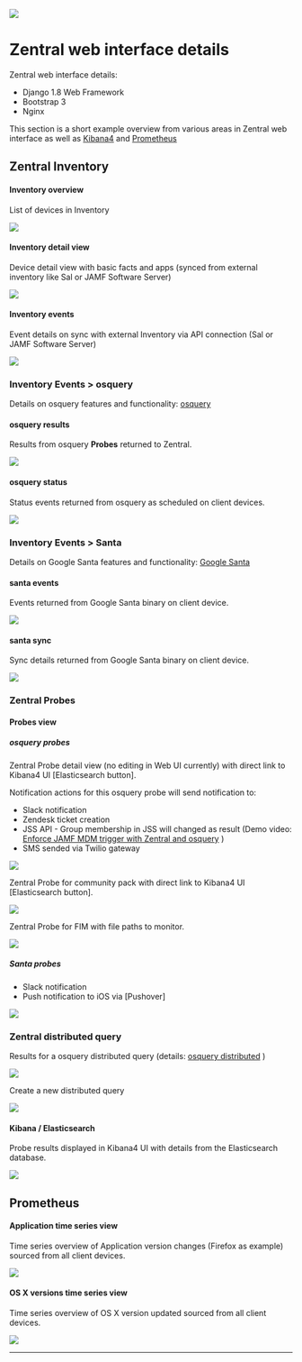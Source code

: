 ![](https://github.com/zentralopensource/zentral/wiki/images/Zentral_base_RGB.png)

# Zentral web interface details
Zentral web interface details:

- Django 1.8 Web Framework
- Bootstrap 3
- Nginx

This section is a short example overview from various areas in Zentral web interface as well as [Kibana4](<https://www.elastic.co/products/kibana>) and [Prometheus](<http://prometheus.io>)

## Zentral Inventory

#### Inventory overview

List of devices in Inventory

![](https://github.com/zentralopensource/docs/blob/master/images/zentral_ui_inventory_overview.png)


#### Inventory detail view

Device detail view with basic facts and apps (synced from external inventory like Sal or JAMF Software Server)

![](https://github.com/zentralopensource/docs/blob/master/images/zentral_ui_inventory_detail.png)

#### Inventory events

Event details on sync with external Inventory via API connection (Sal or JAMF Software Server)

![](https://github.com/zentralopensource/docs/blob/master/images/zentral_ui_inventory_events.png)


### Inventory Events > osquery

Details on osquery features and functionality: [osquery](<https://osquery.io>)


#### osquery results

Results from osquery **Probes** returned to Zentral.

![](https://github.com/zentralopensource/docs/blob/master/images/zentral_ui_osquery_results.png)

#### osquery status

Status events returned from osquery as scheduled on client devices.

![](https://github.com/zentralopensource/docs/blob/master/images/zentral_ui_osquery_status.png)

### Inventory Events > Santa

Details on Google Santa features and functionality: [Google Santa](<https://github.com/google/santa>)

#### santa events

Events returned from Google Santa binary on client device.

![](https://github.com/zentralopensource/docs/blob/master/images/zentral_ui_santa_events.png)

#### santa sync

Sync details returned from Google Santa binary on client device.

![](https://github.com/zentralopensource/docs/blob/master/images/zentral_ui_santa_sync.png)


### Zentral Probes

#### Probes view

##### osquery probes
Zentral Probe detail view (no editing in Web UI currently) with direct link to Kibana4 UI [Elasticsearch button].

Notification actions for this osquery probe will send notification to:

- Slack notification
- Zendesk ticket creation
- JSS API - Group membership in JSS will changed as result (Demo video: [Enforce JAMF MDM trigger with Zentral and osquery](<https://youtu.be/hdDoWK0A9TQ>) )
- SMS sended via Twilio gateway


![](https://github.com/zentralopensource/docs/blob/master/images/zentral_ui_probe_usb_zentral.png)

Zentral Probe for community pack with direct link to Kibana4 UI [Elasticsearch button].

![](https://github.com/zentralopensource/docs/blob/master/images/zentral_ui_osquery_packs.png)

Zentral Probe for FIM with file paths to monitor.

![](https://github.com/zentralopensource/docs/blob/master/images/zentral_ui_osquery_fim.png)

##### Santa probes
- Slack notification
- Push notification to iOS via [Pushover]

![](https://github.com/zentralopensource/docs/blob/master/images/zentral_ui_probe_santa_zentral.png)

### Zentral distributed query

Results for a osquery distributed query (details: [osquery distributed](<https://osquery.readthedocs.org/en/latest/installation/cli-flags/#distributed-flags>) )

![](https://github.com/zentralopensource/docs/blob/master/images/zentral_ui_distributed_query_results.png)

Create a new distributed query

![](https://github.com/zentralopensource/docs/blob/master/images/zentral_ui_distributed_query_create.png)

#### Kibana / Elasticsearch

Probe results displayed in Kibana4 UI with details from the Elasticsearch database.

![](https://github.com/zentralopensource/docs/blob/master/images/zentral_ui_probe_usb_kibana.png)



## Prometheus

#### Application time series view

Time series overview of Application version changes (Firefox as example) sourced from all client devices.

![](https://github.com/zentralopensource/docs/blob/master/images/zentral_ui_prometheus_apps.png)

#### OS X versions time series view

Time series overview of OS X version updated sourced from all client devices.

![](https://github.com/zentralopensource/docs/blob/master/images/zentral_ui_prometheus_osx_vers.png)

---
